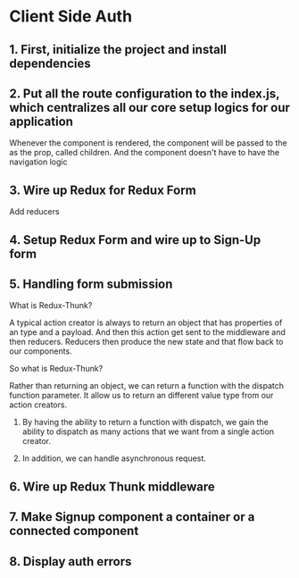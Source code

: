 # Client Side Auth

## 1. First, initialize the project and install dependencies


## 2. Put all the route configuration to the index.js, which centralizes all our core setup logics for our application

Whenever the <App /> component is rendered, the <Route /> component will be passed to the <App /> as the prop, called children. And the <App /> component doesn't have to have the navigation logic




## 3. Wire up Redux for Redux Form

Add reducers 

## 4. Setup Redux Form and wire up to Sign-Up form



## 5. Handling form submission


What is Redux-Thunk?

A typical action creator is always to return an object that has properties of an type and a payload. And then this action get sent to the middleware and then reducers. Reducers then produce the new state and that flow back to our components.

So what is Redux-Thunk?

Rather than returning an object, we can return a function with the dispatch function parameter. It allow us to return an different value type from our action creators.

1. By having the ability to return a function with dispatch, we gain the ability to dispatch as many actions that we want from a single action creator.

2. In addition, we can handle asynchronous request.

## 6. Wire up Redux Thunk middleware

## 7. Make Signup component a container or a connected component


## 8. Display auth errors

